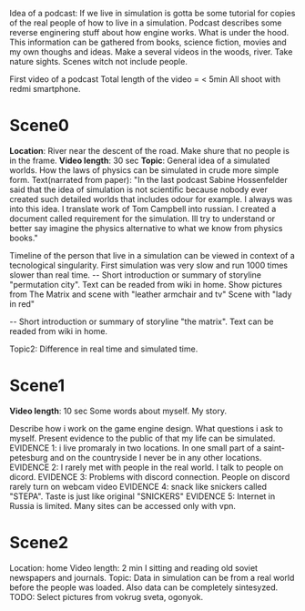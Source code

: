 
Idea of a podcast:
If we live in simulation is gotta be some tutorial for copies of the real people of how to live in a simulation.
Podcast describes some reverse enginering stuff about how engine works. What is under the hood.
This information can be gathered from books, science fiction, movies and my own thoughs and ideas.
Make a several videos in the woods, river. Take nature sights. 
Scenes witch not include people.

First video of a podcast
Total length of the video = < 5min
All shoot with redmi smartphone.

Scene0
============
<b>Location</b>: River near the descent of the road. 
Make shure that no people is in the frame.
<b>Video length</b>: 30 sec
<b>Topic</b>: General idea of a simulated worlds. How the laws of physics can be simulated in crude more simple form. 
Text(narrated from paper): "In the last podcast Sabine Hossenfelder said that the idea of simulation is not scientific because nobody
ever created such detailed worlds that includes odour for example. I always was into this idea. I translate work of Tom Campbell into russian.
I created a document called requirement for the simulation. Ill try to understand or better say imagine the physics alternative to what we know from physics books."



Timeline of the person that live in a simulation can be viewed in context of a tecnological singularity.
First simulation was very slow and run 1000 times slower than real time.
-- Short introduction or summary of storyline "permutation city".
Text can be readed from wiki in home. Show pictures from The Matrix and scene with "leather armchair and tv"
Scene with "lady in red"

-- Short introduction or summary of storyline "the matrix".
Text can be readed from wiki in home.

Topic2: Difference in real time and simulated time.

Scene1
============
<b>Video length</b>: 10 sec
Some words about myself. My story.

Describe how i work on the game engine design. What questions i ask to myself.
Present evidence to the public of that my life can be simulated.
EVIDENCE 1: i live promaraly in two locations. In one small part of a saint-petesburg and on the countryside
I never be in any other locations.
EVIDENCE 2: I rarely met with people in the real world. I talk to people on dicord.
EVIDENCE 3: Problems with discord connection. People on discord rarely turn on webcam video
EVIDENCE 4: snack like snickers called "STEPA". Taste is just like original "SNICKERS"
EVIDENCE 5: Internet in Russia is limited. Many sites can be accessed only with vpn.

Scene2
============
Location: home
Video length: 2 min
I sitting and reading old soviet newspapers and journals.
Topic: Data in simulation can be from a real world before the people was loaded.
Also data can be completely sintesyzed.
TODO: Select pictures from vokrug sveta, ogonyok.


